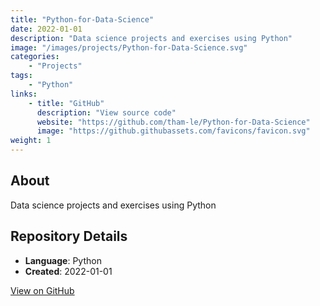 ```yaml
---
title: "Python-for-Data-Science"
date: 2022-01-01
description: "Data science projects and exercises using Python"
image: "/images/projects/Python-for-Data-Science.svg"
categories:
    - "Projects"
tags:
    - "Python"
links:
    - title: "GitHub"
      description: "View source code"
      website: "https://github.com/tham-le/Python-for-Data-Science"
      image: "https://github.githubassets.com/favicons/favicon.svg"
weight: 1
---
```


## About

Data science projects and exercises using Python

## Repository Details

- **Language**: Python
- **Created**: 2022-01-01

[View on GitHub](https://github.com/tham-le/Python-for-Data-Science)

